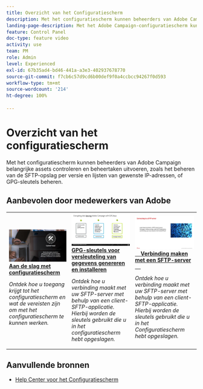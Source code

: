 ```yaml
---
title: Overzicht van het Configuratiescherm
description: Met het configuratiescherm kunnen beheerders van Adobe Campaign belangrijke assets controleren en beheertaken uitvoeren, zoals het beheren van de SFTP-opslag per versie en lijsten van gewenste IP-adressen, of GPG-sleutels beheren.
landing-page-description: Met het Adobe Campaign-configuratiescherm kunnen beheerders van Adobe Campaign belangrijke assets controleren en beheertaken uitvoeren, zoals het beheren van SFTP-opslag per versie en lijsten van gewenste IP-adressen, of GPG-sleutels beheren.
feature: Control Panel
doc-type: feature video
activity: use
team: PM
role: Admin
level: Experienced
exl-id: 67b35ad4-bd46-441a-a3e3-402937678770
source-git-commit: f7cb6c57d9cd6b00def9f0a4ccbcc94267f0d593
workflow-type: tm+mt
source-wordcount: '214'
ht-degree: 100%

---
```


# Overzicht van het configuratiescherm

Met het configuratiescherm kunnen beheerders van Adobe Campaign belangrijke assets controleren en beheertaken uitvoeren, zoals het beheren van de SFTP-opslag per versie en lijsten van gewenste IP-adressen, of GPG-sleutels beheren.

## Aanbevolen door medewerkers van Adobe

<table>
<tr>
<td>
    <a href="./get-started.md">
      <img alt="Verbinding maken met een SFTP-server" src="./assets/kt-6385.jpg" />
    </a>
    <div>
      <a href="./get-started.md">
    <strong>Aan de slag met configuratiescherm</strong>
    </a>
    </div>
    <p>
    <em>Ontdek hoe u toegang krijgt tot het configuratiescherm en wat de vereisten zijn om met het configuratiescherm te kunnen werken. </em>
    <p>
  </td>
  <td>
    <a href="./instance-settings/gpg-key-management/generate-and-install-gpg-keys.md">
      <img alt="Verbinding maken met een SFTP-server" src="./assets/36386.jpg" />
    </a>
    <div>
      <a href="./instance-settings/gpg-key-management/generate-and-install-gpg-keys.md">
    <strong>GPG-sleutels voor versleuteling van gegevens genereren en installeren</strong>
    </a>
    </div>
    <p>
    <em>Ontdek hoe u verbinding maakt met uw SFTP-server met behulp van een client-SFTP-applicatie. Hierbij worden de sleutels gebruikt die u in het configuratiescherm hebt opgeslagen. </em>
    <p>
  </td>
  <td>
    <a href="./sftp-management/connect-to-sftp-server.md">
      <img alt="Verbinding maken met een SFTP-server" src="./assets/27263.jpg" />
    </a>
    <div>
      <a href="./sftp-management/connect-to-sftp-server.md">
    <strong>Verbinding maken met een SFTP-server</strong>
    </a>
    </div>
    <p>
    <em>Ontdek hoe u verbinding maakt met uw SFTP-server met behulp van een client-SFTP-applicatie. Hierbij worden de sleutels gebruikt die u in het Configuratiescherm hebt opgeslagen. </em>
    <p>
  </td>
</tr>
</table>

## Aanvullende bronnen

* [Help Center voor het Configuratiescherm](https://experienceleague.adobe.com/docs/control-panel/using/control-panel-home.html?lang=nl)
